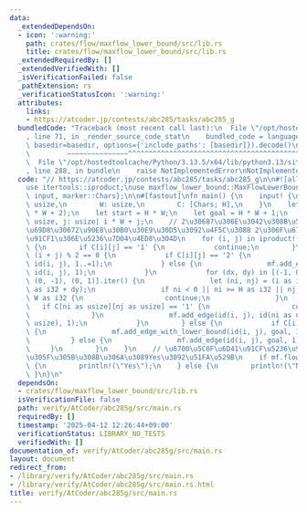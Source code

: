 ```yaml
---
data:
  _extendedDependsOn:
  - icon: ':warning:'
    path: crates/flow/maxflow_lower_bound/src/lib.rs
    title: crates/flow/maxflow_lower_bound/src/lib.rs
  _extendedRequiredBy: []
  _extendedVerifiedWith: []
  _isVerificationFailed: false
  _pathExtension: rs
  _verificationStatusIcon: ':warning:'
  attributes:
    links:
    - https://atcoder.jp/contests/abc285/tasks/abc285_g
  bundledCode: "Traceback (most recent call last):\n  File \"/opt/hostedtoolcache/Python/3.13.5/x64/lib/python3.13/site-packages/onlinejudge_verify/documentation/build.py\"\
    , line 71, in _render_source_code_stat\n    bundled_code = language.bundle(stat.path,\
    \ basedir=basedir, options={'include_paths': [basedir]}).decode()\n          \
    \         ~~~~~~~~~~~~~~~^^^^^^^^^^^^^^^^^^^^^^^^^^^^^^^^^^^^^^^^^^^^^^^^^^^^^^^^^^^^^^^^^^\n\
    \  File \"/opt/hostedtoolcache/Python/3.13.5/x64/lib/python3.13/site-packages/onlinejudge_verify/languages/rust.py\"\
    , line 288, in bundle\n    raise NotImplementedError\nNotImplementedError\n"
  code: "// https://atcoder.jp/contests/abc285/tasks/abc285_g\n\n#![allow(non_snake_case)]\n\
    use itertools::iproduct;\nuse maxflow_lower_bound::MaxFlowLowerBound;\nuse proconio::{fastout,\
    \ input, marker::Chars};\n\n#[fastout]\nfn main() {\n    input! {\n        H:\
    \ usize,\n        W: usize,\n        C: [Chars; H],\n    }\n    let mut mf = MaxFlowLowerBound::new(H\
    \ * W + 2);\n    let start = H * W;\n    let goal = H * W + 1;\n    let id = |i:\
    \ usize, j: usize| i * W + j;\n    // 2\u3068?\u306E\u3042\u308B\u5E02\u677E\u6A21\
    \u69D8\u30672\u90E8\u30B0\u30E9\u30D5\u3092\u4F5C\u308B 2\u306F\u6700\u4F4E\u5BB9\
    \u91CF1\u306E\u5236\u7D04\u4ED8\u304D\n    for (i, j) in iproduct!(0..H, 0..W)\
    \ {\n        if C[i][j] == '1' {\n            continue;\n        }\n        if\
    \ (i + j) % 2 == 0 {\n            if C[i][j] == '2' {\n                mf.add_edge_with_lower_bound(start,\
    \ id(i, j), 1..=1);\n            } else {\n                mf.add_edge(start,\
    \ id(i, j), 1);\n            }\n            for (dx, dy) in [(-1, 0), (1, 0),\
    \ (0, -1), (0, 1)].iter() {\n                let (ni, nj) = (i as i32 + dx, j\
    \ as i32 + dy);\n                if ni < 0 || ni >= H as i32 || nj < 0 || nj >=\
    \ W as i32 {\n                    continue;\n                }\n             \
    \   if C[ni as usize][nj as usize] == '1' {\n                    continue;\n \
    \               }\n                mf.add_edge(id(i, j), id(ni as usize, nj as\
    \ usize), 1);\n            }\n        } else {\n            if C[i][j] == '2'\
    \ {\n                mf.add_edge_with_lower_bound(id(i, j), goal, 1..=1);\n  \
    \          } else {\n                mf.add_edge(id(i, j), goal, 1);\n       \
    \     }\n        }\n    }\n    // \u6700\u5C0F\u6D41\u91CF\u5236\u9650\u3092\u6E80\
    \u305F\u305B\u308B\u306A\u3089Yes\u3092\u51FA\u529B\n    if mf.flow(start, goal).is_some()\
    \ {\n        println!(\"Yes\");\n    } else {\n        println!(\"No\");\n   \
    \ }\n}\n"
  dependsOn:
  - crates/flow/maxflow_lower_bound/src/lib.rs
  isVerificationFile: false
  path: verify/AtCoder/abc285g/src/main.rs
  requiredBy: []
  timestamp: '2025-04-12 12:26:44+09:00'
  verificationStatus: LIBRARY_NO_TESTS
  verifiedWith: []
documentation_of: verify/AtCoder/abc285g/src/main.rs
layout: document
redirect_from:
- /library/verify/AtCoder/abc285g/src/main.rs
- /library/verify/AtCoder/abc285g/src/main.rs.html
title: verify/AtCoder/abc285g/src/main.rs
---
```

